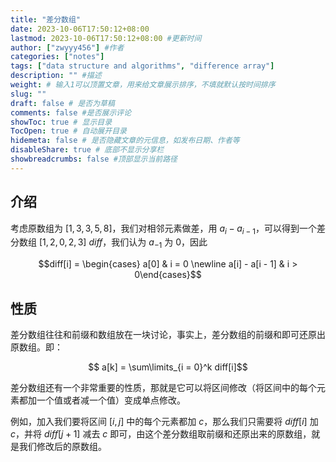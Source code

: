 ```yaml
---
title: "差分数组"
date: 2023-10-06T17:50:12+08:00
lastmod: 2023-10-06T17:50:12+08:00 #更新时间
author: ["zwyyy456"] #作者
categories: ["notes"]
tags: ["data structure and algorithms", "difference array"]
description: "" #描述
weight: # 输入1可以顶置文章，用来给文章展示排序，不填就默认按时间排序
slug: ""
draft: false # 是否为草稿
comments: false #是否展示评论
showToc: true # 显示目录
TocOpen: true # 自动展开目录
hidemeta: false # 是否隐藏文章的元信息，如发布日期、作者等
disableShare: true # 底部不显示分享栏
showbreadcrumbs: false #顶部显示当前路径
---
```

## 介绍

考虑原数组为 $[1, 3, 3, 5, 8]$，我们对相邻元素做差，用 $a_i - a_{i - 1}$，可以得到一个差分数组 $[1, 2, 0, 2, 3]$ $diff$，我们认为 $a_{-1}$ 为 $0$，因此

$$diff[i] = \begin{cases} a[0] & i = 0 \newline a[i] - a[i - 1] & i > 0\end{cases}$$

## 性质

差分数组往往和前缀和数组放在一块讨论，事实上，差分数组的前缀和即可还原出原数组。即：

$$ a[k] = \sum\limits_{i = 0}^k diff[i]$$

差分数组还有一个非常重要的性质，那就是它可以将区间修改（将区间中的每个元素都加一个值或者减一个值）变成单点修改。

例如，加入我们要将区间 $[i, j]$ 中的每个元素都加 $c$，那么我们只需要将 $diff[i]$ 加 $c$，并将 $diff[j + 1]$ 减去 $c$ 即可，由这个差分数组取前缀和还原出来的原数组，就是我们修改后的原数组。



